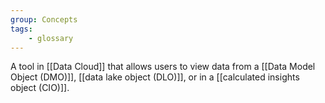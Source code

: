 ```yaml
---
group: Concepts
tags:
    - glossary
---
```

A tool in [[Data Cloud]] that allows users to view data from a [[Data Model Object (DMO)]], [[data lake object (DLO)]], or in a [[calculated insights object (CIO)]].
